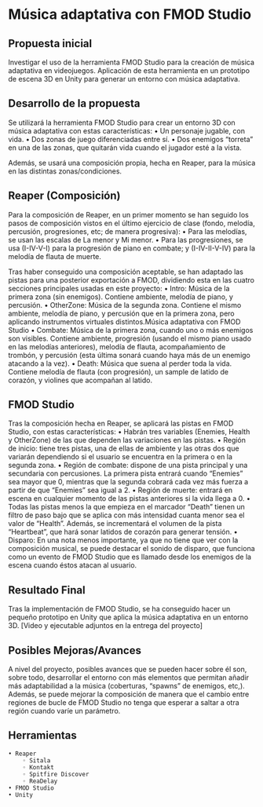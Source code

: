 # Música adaptativa con FMOD Studio

## Propuesta inicial
Investigar el uso de la herramienta FMOD Studio para la creación de música adaptativa en videojuegos. Aplicación de esta herramienta en un prototipo de escena 3D en Unity para generar un entorno con música adaptativa.

## Desarrollo de la propuesta
Se utilizará la herramienta FMOD Studio para crear un entorno 3D con música adaptativa con estas características:
    • Un personaje jugable, con vida.
    • Dos zonas de juego diferenciadas entre sí.
    • Dos enemigos “torreta” en una de las zonas, que quitarán vida cuando el jugador esté a la vista.

Además, se usará una composición propia, hecha en Reaper, para la música en las distintas zonas/condiciones.

## Reaper (Composición)
Para la composición de Reaper, en un primer momento se han seguido los pasos de composición vistos en el último ejercicio de clase (fondo, melodía, percusión, progresiones, etc; de manera progresiva):
    • Para las melodías, se usan las escalas de La menor y Mi menor.
    • Para las progresiones, se usa (I-IV-V-I) para la progresión de piano en combate; y (I-IV-II-V-IV) para la melodía de flauta de muerte.

Tras haber conseguido una composición aceptable, se han adaptado las pistas para una posterior exportación a FMOD, dividiendo esta en las cuatro secciones principales usadas en este proyecto:
    • Intro: Música de la primera zona (sin enemigos). Contiene ambiente, melodía de piano, y percusión.
    • OtherZone: Música de la segunda zona. Contiene el mismo ambiente, melodía de piano, y percusión que en la primera zona, pero aplicando instrumentos virtuales distintos.Música adaptativa con FMOD Studio
    • Combate: Música de la primera zona, cuando uno o más enemigos son visibles. Contiene ambiente, progresión (usando el mismo piano usado en las melodías anteriores), melodía de flauta, acompañamiento de trombón, y percusión (esta última sonará cuando haya más de un enemigo atacando a la vez).
    • Death: Música que suena al perder toda la vida. Contiene melodía de flauta (con progresión), un sample de latido de corazón, y violines que acompañan al latido.

## FMOD Studio
Tras la composición hecha en Reaper, se aplicará las pistas en FMOD Studio, con estas características:
    • Habrán tres variables (Enemies, Health y OtherZone) de las que dependen las variaciones en las pistas.
    • Región de inicio: tiene tres pistas, una de ellas de ambiente y las otras dos que variarán dependiendo si el usuario se encuentra en la primera o en la segunda zona.
    • Región de combate: dispone de una pista principal y una secundaria con percusiones. La primera pista entrará cuando “Enemies” sea mayor que 0, mientras que la segunda cobrará cada vez más fuerza a partir de que “Enemies” sea igual a 2.
    • Región de muerte: entrará en escena en cualquier momento de las pistas anteriores si la vida llega a 0.
    • Todas las pistas menos la que empieza en el marcador “Death” tienen un filtro de paso bajo que se aplica con más intensidad cuanta menor sea el valor de “Health”. Además, se incrementará el volumen de la pista “Heartbeat”, que hará sonar latidos de corazón para generar tensión.
    • Disparo: En una nota menos importante, ya que no tiene que ver con la composición musical, se puede destacar el sonido de disparo, que funciona como un evento de FMOD Studio que es llamado desde los enemigos de la escena cuando éstos atacan al usuario.

## Resultado Final
Tras la implementación de FMOD Studio, se ha conseguido hacer un pequeño prototipo en Unity que aplica la música adaptativa en un entorno 3D.
[Video y ejecutable adjuntos en la entrega del proyecto]

## Posibles Mejoras/Avances
A nivel del proyecto, posibles avances que se pueden hacer sobre él son, sobre todo, desarrollar el entorno con más elementos que permitan añadir más adaptabilidad a la música (coberturas, “spawns” de enemigos, etc,). Además, se puede mejorar la composición de
manera que el cambio entre regiones de bucle de FMOD Studio no tenga que esperar a saltar a otra región cuando varíe un parámetro.

## Herramientas
    • Reaper
        ◦ Sitala
        ◦ Kontakt
        ◦ Spitfire Discover
        ◦ ReaDelay
    • FMOD Studio
    • Unity